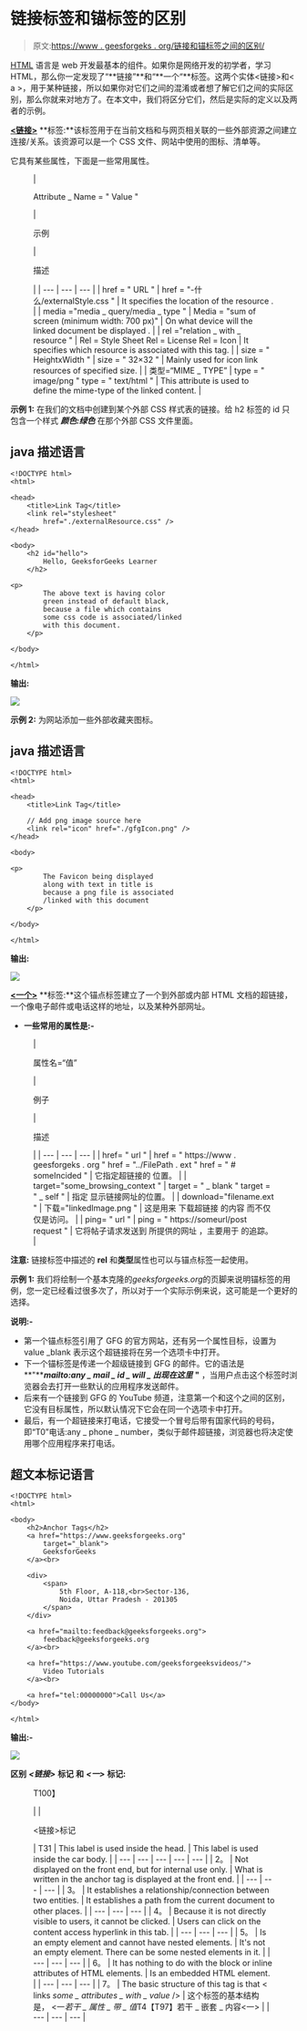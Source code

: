 # 链接标签和锚标签的区别

> 原文:[https://www . geesforgeks . org/链接和锚标签之间的区别/](https://www.geeksforgeeks.org/difference-between-link-and-anchor-tags/)

[HTML](https://www.geeksforgeeks.org/html-tutorials/) 语言是 web 开发最基本的组件。如果你是网络开发的初学者，学习 HTML，那么你一定发现了“**链接”**和“**一个“**标签。这两个实体<链接>和< a >，用于某种链接，所以如果你对它们之间的混淆或者想了解它们之间的实际区别，那么你就来对地方了。在本文中，我们将区分它们，然后是实际的定义以及两者的示例。

[**<链接>**](https://www.geeksforgeeks.org/html-link-tag/) **标签:**该标签用于在当前文档和与网页相关联的一些外部资源之间建立连接/关系。该资源可以是一个 CSS 文件、网站中使用的图标、清单等。

它具有某些属性，下面是一些常用属性。

<figure class="table">

| 

Attribute _ Name = " Value "

 | 

示例

 | 

描述

 |
| --- | --- | --- |
| href = " URL " | href = "-什么/externalStyle.css " | It specifies the location of the resource
. |
| media ="media _ query/media _ type " | Media = "sum of screen (minimum width: 700 px)" | On what device will the linked document be displayed
. |
| rel ="relation _ with _ resource " | Rel = Style Sheet
Rel = License
Rel = Icon | It specifies which resource
is associated with this tag. |
| size = " HeightxWidth " | size = " 32×32 " | Mainly used for icon link
resources of specified size. |
| 类型=“MIME _ TYPE” | type = " image/png "
type = " text/html " | This attribute is used to define the
mime-type of the linked content. |

</figure>

**示例 1:** 在我们的文档中创建到某个外部 CSS 样式表的链接。给 h2 标签的 id 只包含一个样式 ***颜色:绿色*** 在那个外部 CSS 文件里面。

## java 描述语言

```htmlhtml
<!DOCTYPE html>
<html>

<head>
    <title>Link Tag</title>
    <link rel="stylesheet" 
        href="./externalResource.css" />
</head>

<body>
    <h2 id="hello">
        Hello, GeeksforGeeks Learner
    </h2>

<p>
        The above text is having color 
        green instead of default black,
        because a file which contains 
        some css code is associated/linked 
        with this document.
    </p>

</body>

</html>
```

**输出:**

![](img/81fe464a23b74cccec662719ce0518ce.png)

**示例 2:** 为网站添加一些外部收藏夹图标。

## java 描述语言

```htmlhtml
<!DOCTYPE html>
<html>

<head>
    <title>Link Tag</title>

    // Add png image source here
    <link rel="icon" href="./gfgIcon.png" />
</head>

<body>

<p>
        The Favicon being displayed 
        along with text in title is 
        because a png file is associated
        /linked with this document
    </p>

</body>

</html>
```

**输出:**

![](img/6cc27843051d75994d72e168f542ccac.png)

[**<一个>**](https://www.geeksforgeeks.org/html-a-tag/) **标签:**这个锚点标签建立了一个到外部或内部 HTML 文档的超链接，一个像电子邮件或电话这样的地址，以及某种外部网址。

*   **一些常用的属性是:-**

<figure class="table">

| 

属性名=“值”

 | 

例子

 | 

描述

 |
| --- | --- | --- |
| href= " url " | href = " https://www . geesforgeks . org "
href = "../FilePath . ext "
href = " # someIncided " | 它指定超链接的
位置。 |
| target="some_browsing_context " | target = " _ blank "
target = " _ self " | 指定
显示链接网址的位置。 |
| download="filename.ext " | 下载="linkedImage.png " | 这是用来
下载超链接
的内容
而不仅仅是访问。 |
| ping= " url " | ping = " https://someurl/post request " | 它将帖子请求发送到
所提供的网址
，主要用于
的追踪。 |

</figure>

**注意:** 链接标签中描述的 **rel** 和**类型**属性也可以与锚点标签一起使用。

**示例 1:** 我们将绘制一个基本克隆的*geeksforgeeks.org*的页脚来说明锚标签的用例，您一定已经看过很多次了，所以对于一个实际示例来说，这可能是一个更好的选择。

**说明:-**

*   第一个锚点标签引用了 GFG 的官方网站，还有另一个属性目标，设置为 value _blank 表示这个超链接将在另一个选项卡中打开。
*   下一个锚标签是传递一个超级链接到 GFG 的邮件。它的语法是**"*****mailto:any _ mail _ id _ will _ 出现在这里*** **"** ，当用户点击这个标签时浏览器会去打开一些默认的应用程序发送邮件。
*   后来有一个链接到 GFG 的 YouTube 频道，注意第一个和这个之间的区别，它没有目标属性，所以默认情况下它会在同一个选项卡中打开。
*   最后，有一个超链接来打电话，它接受一个冒号后带有国家代码的号码，即“T0”电话:any _ phone _ number，类似于邮件超链接，浏览器也将决定使用哪个应用程序来打电话。

## 超文本标记语言

```htmlhtml
<!DOCTYPE html>
<html>

<body>
    <h2>Anchor Tags</h2>
    <a href="https://www.geeksforgeeks.org"
        target="_blank">
        GeeksforGeeks
    </a><br>

    <div>
        <span>
            5th Floor, A-118,<br>Sector-136, 
            Noida, Uttar Pradesh - 201305
        </span>
    </div>

    <a href="mailto:feedback@geeksforgeeks.org">
        feedback@geeksforgeeks.org
    </a><br>

    <a href="https://www.youtube.com/geeksforgeeksvideos/">
        Video Tutorials
    </a><br>

    <a href="tel:00000000">Call Us</a>
</body>

</html>
```

**输出:-**

![](img/b1222268d88a2156f41e13bca4c0dbad.png)

**区别** ***<链接>*** **标记** **和** ***<一>*** **标记:**

<figure class="table">T100】

|  | 

<链接>标记

 | T31 | This label is used inside the head. | This label is used inside the car body. |
| --- | --- | --- | --- | --- |
| 2。 | Not displayed on the front end, but for internal use only. | What is written in the anchor tag is displayed at the front end. |
| --- | --- | --- |
| 3。 | It establishes a relationship/connection between two entities. | It establishes a path from the current document to other places. |
| --- | --- | --- |
| 4。 | Because it is not directly visible to users, it cannot be clicked. | Users can click on the content access hyperlink in this tab. |
| --- | --- | --- |
| 5。 | Is an empty element and cannot have nested elements. | It's not an empty element. There can be some nested elements in it. |
| --- | --- | --- |
| 6。 | It has nothing to do with the block or inline attributes of HTML elements. | Is an embedded HTML element. |
| --- | --- | --- |
| 7。 | The basic structure of this tag is that
< links *some _ attributes _ with _ value* /> | 这个标签的基本结构是，
<一*若干 _ 属性 _ 带 _ 值*T4【T97】若干 _ 嵌套 _ 内容<一> |
| --- | --- | --- |

</figure>